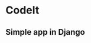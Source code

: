 CodeIt
======================================

Simple app in Django
---------------------------------------
